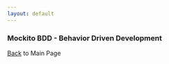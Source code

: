 ```yaml
---
layout: default
---
```


### Mockito BDD - Behavior Driven Development

[Back](/mockito-crafting-code) to Main Page
